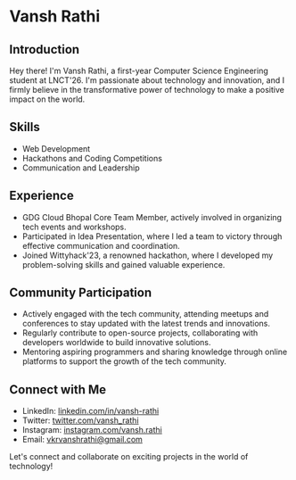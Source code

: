 # Vansh Rathi

## Introduction

Hey there! I'm Vansh Rathi, a first-year Computer Science Engineering student at LNCT'26. I'm passionate about technology and innovation, and I firmly believe in the transformative power of technology to make a positive impact on the world.

## Skills

- Web Development
- Hackathons and Coding Competitions
- Communication and Leadership

## Experience

- GDG Cloud Bhopal Core Team Member, actively involved in organizing tech events and workshops.
- Participated in Idea Presentation, where I led a team to victory through effective communication and coordination.
- Joined Wittyhack'23, a renowned hackathon, where I developed my problem-solving skills and gained valuable experience.

## Community Participation

- Actively engaged with the tech community, attending meetups and conferences to stay updated with the latest trends and innovations.
- Regularly contribute to open-source projects, collaborating with developers worldwide to build innovative solutions.
- Mentoring aspiring programmers and sharing knowledge through online platforms to support the growth of the tech community.

## Connect with Me

- LinkedIn: [linkedin.com/in/vansh-rathi](https://linkedin.com/in/vansh-rathi)
- Twitter: [twitter.com/vansh_rathi](https://twitter.com/vansh_rathi)
- Instagram: [instagram.com/vansh.rathi](https://instagram.com/vansh.rathi)
- Email: vkrvanshrathi@gmail.com

Let's connect and collaborate on exciting projects in the world of technology!

